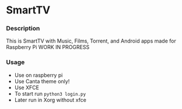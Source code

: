 # SmartTV

### Description
This is SmartTV with Music, Films, Torrent, and Android apps made for Raspberry Pi
WORK IN PROGRESS

### Usage
- Use on raspberry pi
- Use Canta theme only!
- Use XFCE
- To start run `python3 login.py`
- Later run in Xorg without xfce

